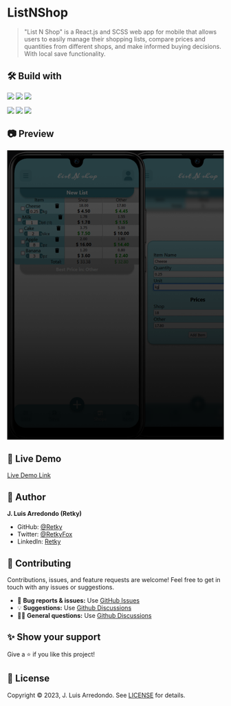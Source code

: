 # ListNShop

> "List N Shop" is a React.js and SCSS web app for mobile that allows users to easily manage their shopping lists, compare prices and quantities from different shops, and make informed buying decisions. With local save functionality.


## 🛠️ Build with

![](https://img.shields.io/badge/JavaScript-F7DF1E.svg?logo=javascript&logoColor=black)
![](https://img.shields.io/badge/HTML5-E34F26.svg?logo=html5&logoColor=white)
![](https://img.shields.io/badge/CSS3-1572B6.svg?logo=css3&logoColor=white)

![](https://img.shields.io/badge/SCSS-CC6699.svg?logo=sass&logoColor=white)
![](https://img.shields.io/badge/React-61DAFB.svg?logo=react&logoColor=black)
![](https://img.shields.io/badge/Redux-764ABC.svg?logo=redux&logoColor=white)


## 📷 Preview

![Preview](/.preview/image.png)


## 🔗 Live Demo

[Live Demo Link](https://retky.github.io/ListNShop/)


## 👤 Author

**J. Luis Arredondo (Retky)**
- GitHub: [@Retky](https://github.com/retky "J. Luis Arredondo GitHub")
- Twitter: [@RetkyFox](https://twitter.com/retkyFox "J. Luis Arredondo Twitter")
- LinkedIn: [Retky](https://www.linkedin.com/in/retky "J. Luis Arredondo LinkedIn")


## 🤝 Contributing

Contributions, issues, and feature requests are welcome! Feel free to get in touch with any issues or suggestions.
- 🐛 **Bug reports & issues:** Use [GitHub Issues](https://github.com/retky/ListNShop/issues "Bugs & Issues")
- 💡 **Suggestions:** Use [Github Discussions](https://github.com/retky/ListNShop/discussions "Suggestions")
- 🙋‍♀️ **General questions:** Use [Github Discussions](https://github.com/retky/ListNShop/discussions "General Questions")


## ✨ Show your support

Give a ⭐️ if you like this project!


## 📝 License

Copyright © 2023, J. Luis Arredondo.
See [LICENSE](./LICENSE) for details.
